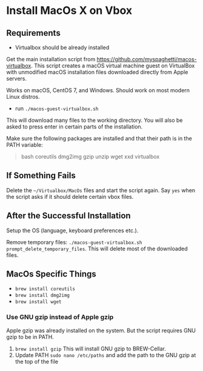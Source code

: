 # Install MacOs X on Vbox

## Requirements

* Virtualbox should be already installed

Get the main installation script from https://github.com/myspaghetti/macos-virtualbox.
This script creates a macOS virtual machine guest on VirtualBox with unmodified macOS installation files downloaded directly from Apple servers.

Works on macOS, CentOS 7, and Windows. Should work on most modern Linux distros.

* run `./macos-guest-virtualbox.sh`

This will download many files to the working directory. You will also be asked to press enter in certain parts of the installation.

Make sure the following packages are installed and that their path is in the PATH variable:

> bash coreutils dmg2img gzip unzip wget xxd virtualbox


## If Something Fails
Delete the `~/Virtualbox/MacOs` files and start the script again. Say `yes` when the script asks if it should delete certain vbox files.


## After the Successful Installation
Setup the OS (language, keyboard preferences etc.).

Remove temporary files: `./macos-guest-virtualbox.sh prompt_delete_temporary_files`. This will delete most of the downloaded files.


## MacOs Specific Things

* `brew install coreutils`
* `brew install dmg2img`
* `brew install wget`

### Use GNU gzip instead of Apple gzip
Apple gzip was already installed on the system. But the script requires GNU gzip to be in PATH. 

1. `brew install gzip` This will install GNU gzip to BREW-Cellar.
2. Update PATH `sudo nano /etc/paths` and add the path to the GNU gzip at the top of the file
